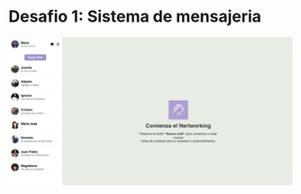# Desafio 1: Sistema de mensajeria #

<img src="assets/img/Print-desafio1.png" alt="Print desafio1" class="avatar">